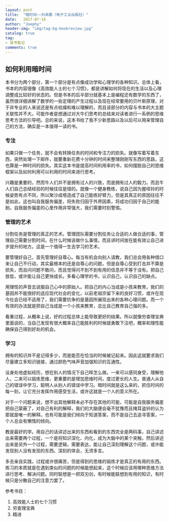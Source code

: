 ```yaml
---
layout: post
title:  "暗时间——刘未鹏（电子工业出版社）"
date:   2017-07-16
author: "Joephy"
header-img: "img/tag-bg-bookreview.jpg"
catalog: true
tag:
- 读书笔记 
comments: true
---
```

如何利用暗时间
-----------

本书分为两个部分，第一个部分是有点像成功学和心理学的各种知识。总体上看，书本的内容很像《高效能人士的七个习惯》，都是讲解如何将现在的生活以及心理调整成比较好的状态的。但是书本的后半部分就基本上是编程还有数学的东西了，虽然很详细讲解了数学的一些定理的产生过程以及现在经常要用的贝叶斯原理，对于非专业的人来说还是有点枯燥和难以理解的，而且该部分的内容与书本的大主题关联性并不大。可能作者是想通过对大牛们思考的总结来对读者进行一系例的思维思考方法的引导吧。总的来说，这本书给了我不少新思路以及以后可以用来管理自己的方法，确实是一本值得一读的书。

### 专注
如果只做一个任务，就不会有转换任务的时间和专注力的损失。就像写着写着东西，突然处理一下邮件，就要重新花费十分钟的时间来整理刚刚写东西的思路，这也算是一种时间的损失。其实这本书是提高时间利用率的书，如何摆脱自己的思维框架以及如何利用可以利用的时间来进行思考。


兴趣是重要的，然而牛人们并不是拥有过人的兴致，而是拥有过人的毅力。而且牛人们自己总结经验的时候往往是错的。就像一个健身教练，说自己因为握哑铃的时候姿势有点不同，所以聚沙成塔造成了自己能练好臂力，但是其真正的原因往往不是如此，这也叫自我服务偏差，将失败归因于外界因素，将成功归因于自己的能耐。自我服务偏差的心里作用非常强大，我们需要时刻警惕。

### 管理的艺术
分割任务是管理的真正的艺术。管理团队需要分割任务让合适的人做合适的事，管理自己需要分割时间，在什么时候该做什么事情，而且讲时间放在能有效让自己进步提升的地方。这是一个值得一生去学习的艺术。


要管理好自己，首先管理好自尊心。每当有机会向别人请教，我们总会用各种借口来让自己不行动，其实最根本的还是自尊心的问题，但是自尊心受到打击并不算是损失，而且问问题不敢问，而且觉得问不到不到有用的信息并不等于没有。把自己放低，或许能让自己更快成长。多看心理学的书，认识自己，认识自己的缺点。


用理性的声音去说服自己心中的原始人。把自己的内心当成是小孩来教育。我们的基因并不能很好的适应现代社会的变化，以前老祖宗留下来的良好习惯，或许在现今社会已经不适用了，我们需要抗争的是基因所展现出来的各种心理问题。而一个有效的办法就是把自己当成是一个小孩来教育，总比自己教育自己强的多。


看重过程，从概率上说，好的过程总体上能导致更好的结果。所以就像穷查理宝典里面说的，当自己发现有很大概率自己能胜利的时候就勇敢下注吧，概率和理性能确保自己得到好处的机会。

### 学习
拥有的知识并不是记得多少，而是能否在恰当的时候被记起来。因此这就要求我们尽量建立多知识链接，通过颜色气味声音加强知识的互通性。


设身处地虚拟经历，想在别人的情况下自己晖怎么做。一来可以感同身受，理解他人，二来可以锻炼思维，更重要的是增加思维时间，度过更长的人生。普通人从自己的错误中学习，聪明人从别人的错误中学习。暗时间就是这么来的，抓住时间的每一刻，让它充分发挥作用感受生活，或许这就是一个人的意义所在。


对于一个问题来说，想不出其他解释未必不存在其他的可能，可能是自我服务偏差把自己蒙蔽了，对自己有利的解释，我们的大脑便会毫不犹豫而且掩耳盗铃的认为那就是唯一的解释。也有可能是我们倾向于知道答案，而不是自己去追寻答案，一个人总会有懒惰的倾向。


教是最好的学。用自己的话讲述出来的东西和看到的东西完全是两码事，自己讲述出来需要两个过程，一个是将知识深化、内化，成为大脑中的某个突触，然后讲述出来是另外一个过程，需要逻辑，需要表达，能让自己深刻理解这个问题，或许能发现别人没有发现的东西。深刻的体会，无须多言。


多去亲自实践，过程或许很痛苦，但是得到的思维的锻炼才是真正的有用的东西。练习的本质就是在遇到类似的问题的时候能想起来，这个时候应该用哪种思维方法进行思考、解决问题。同时联想是一把双刃剑，有时候能联想到有用的知识，有时候只是分散自己的注意力罢了。


参考书目：
1. 高效能人士的七个习惯
2. 穷查理宝典
3. 精进


